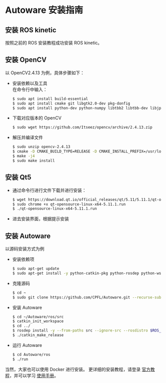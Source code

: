 # Autoware 安装指南

## 安装 ROS kinetic
按照之前的 ROS 安装教程成功安装 ROS kinetic。
## 安装 OpenCV
以 OpenCV2.4.13 为例，具体步骤如下：
- 安装依赖以及工具<br>
    在命令行中输入：
    ```bash
    $ sudo apt install build-essential
    $ sudo apt install cmake git libgtk2.0-dev pkg-donfig
    $ sudo apt install python-dev python-numpy libtbb2 libtbb-dev libjpeg-dev libpng-dev libtiff-dev libjasper-dev libdc1394-22-dev
    ```
- 下载对应版本的 OpenCV
    ```bash
    $ sudo wget https://github.com/Itseez/opencv/archive/2.4.13.zip
    ```
- 解压并编译文件
    ```bash
    $ sudo unzip opencv-2.4.13
    $ cmake -D CMAKE_BUILD_TYPE=RELEASE -D CMAKE_INSTALL_PREFIX=/usr/local ..
    $ make -j4
    $ sudo make install
    ```
## 安装 Qt5
- 通过命令行进行文件下载并进行安装：
    ```bash
    $ wget https://download.qt.io/official_releases/qt/5.11/5.11.1/qt-opensource-linux-x64-5.11.1.run
    $ sudo chrome +x qt-opensource-linux-x64-5.11.1.run
    $ ./qt-opensource-linux-x64-5.11.1.run
    ```
- 进去安装界面，根据提示安装
## 安装 Autoware
以源码安装方式为例
- 安装依赖项
    ```bash
    $ sudo apt-get update
    $ sudo apt-get install -y python-catkin-pkg python-rosdep python-wstool ros-$ROS_DISTRO-catkin libmosquitto-dev
    ```
- 克隆源码
    ```bash
    $ cd ~
    $ sudo git clone https://github.com/CPFL/Autoware.git --recurse-submodules
    ```
- 安装 Autoware
    ```bash
    $ cd ~/Autoware/ros/src
    $ catkin_init_workspace
    $ cd ../
    $ rosdep install -y --from-paths src --ignore-src --rosdistro $ROS_DISTRO
    $ ./catkin_make_release
    ```
- 运行 Autoware
    ```bash
    $ cd Autoware/ros 
    $ ./run
    ```


当然，大家也可以使用 Docker 进行安装。
更详细的安装教程，请登录 [官方教程](https://github.com/CPFL/Autoware/wiki/Installation)，并可以学习 [使用手册](https://github.com/CPFL/Autoware-Manuals/blob/master/en/Autoware_UsersManual_v1.1.md)。